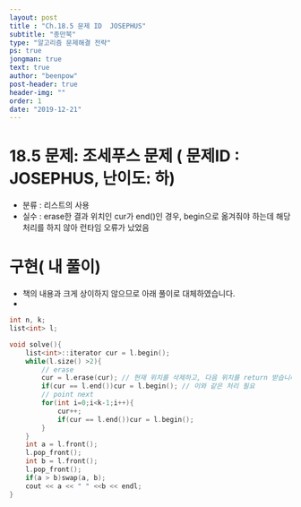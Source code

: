 ```yaml
---
layout: post
title : "Ch.18.5 문제 ID  JOSEPHUS"
subtitle: "종만북"
type: "알고리즘 문제해결 전략"
ps: true
jongman: true
text: true
author: "beenpow"
post-header: true
header-img: ""
order: 1
date: "2019-12-21"
---
```


# 18.5 문제: 조세푸스 문제 ( 문제ID : JOSEPHUS, 난이도: 하)
[algo]: <https://algospot.com/judge/problem/read/JOSEPHUS>

- 분류 : 리스트의 사용
- 실수 : erase한 결과 위치인 cur가 end()인 경우, begin으로 옮겨줘야 하는데 해당 처리를 하지 않아
  런타임 오류가 났었음

# 구현( 내 풀이)

- 책의 내용과 크게 상이하지 않으므로 아래 풀이로 대체하였습니다.
-

```cpp
int n, k;
list<int> l;

void solve(){
    list<int>::iterator cur = l.begin();
    while(l.size() >2){
        // erase
        cur = l.erase(cur); // 현재 위치를 삭제하고, 다음 위치를 return 받습니다.
        if(cur == l.end())cur = l.begin(); // 이와 같은 처리 필요
        // point next
        for(int i=0;i<k-1;i++){
            cur++;
            if(cur == l.end())cur = l.begin();
        }
    }
    int a = l.front();
    l.pop_front();
    int b = l.front();
    l.pop_front();
    if(a > b)swap(a, b);
    cout << a << " " <<b << endl;
}
```
